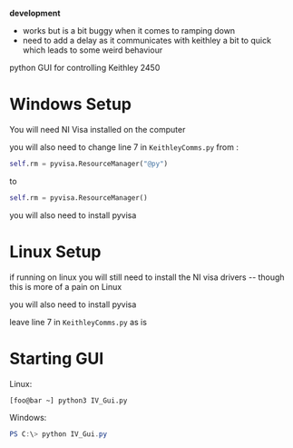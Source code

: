 **development**
- works but is a bit buggy when it comes to ramping down
- need to add a delay as it communicates with keithley a bit to quick which leads to some weird behaviour 

python GUI for controlling Keithley 2450


# Windows Setup
You will need NI Visa installed on the computer 

you will also need to change line 7 in `KeithleyComms.py` from :

~~~python
self.rm = pyvisa.ResourceManager("@py")
~~~

to 

~~~python
self.rm = pyvisa.ResourceManager()
~~~


you will also need to install pyvisa 


# Linux Setup 

if running on linux you will still need to install the NI visa drivers  -- though this is more of a pain on Linux

you will also need to install pyvisa 

leave line 7 in `KeithleyComms.py` as is 

# Starting GUI

Linux:
~~~console
[foo@bar ~] python3 IV_Gui.py
~~~

Windows:
~~~powershell
PS C:\> python IV_Gui.py
~~~



